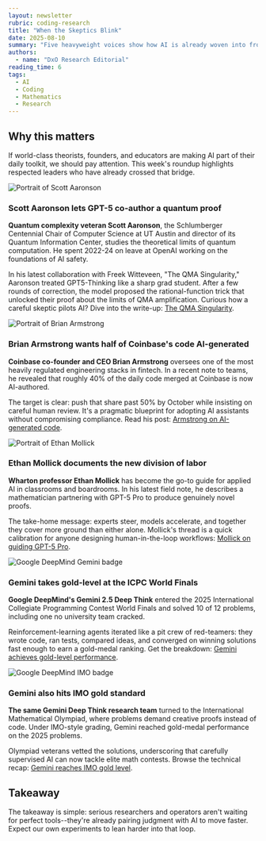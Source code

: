 ```yaml
---
layout: newsletter
rubric: coding-research
title: "When the Skeptics Blink"
date: 2025-08-10
summary: "Five heavyweight voices show how AI is already woven into frontier research, production code, competitions, and math olympiads."
authors:
  - name: "DxO Research Editorial"
reading_time: 6
tags:
  - AI
  - Coding
  - Mathematics
  - Research
---
```


## Why this matters

If world-class theorists, founders, and educators are making AI part of their daily toolkit, we should pay attention. This week's roundup highlights respected leaders who have already crossed that bridge.

<div class="story">
  <img src="{{ '/assets/images/newsletters/coding-research/2025-08-10-ai-adoption/Aaronson_Scott.jpg' | relative_url }}" alt="Portrait of Scott Aaronson" class="story__avatar" />
  <div class="story__content">
    <h3>Scott Aaronson lets GPT-5 co-author a quantum proof</h3>
    <p><strong class="highlight highlight--indigo">Quantum complexity veteran Scott Aaronson</strong>, the Schlumberger Centennial Chair of Computer Science at UT Austin and director of its Quantum Information Center, studies the theoretical limits of quantum computation. He spent 2022-24 on leave at OpenAI working on the foundations of AI safety.</p>
    <p>In his latest collaboration with Freek Witteveen, "The QMA Singularity," Aaronson treated <span class="highlight highlight--blue">GPT5-Thinking</span> like a sharp grad student. After a few rounds of correction, the model proposed the rational-function trick that unlocked their proof about the limits of QMA amplification. Curious how a careful skeptic pilots AI? Dive into the write-up: <a href="https://scottaaronson.blog/?p=9183">The QMA Singularity</a>.</p>
  </div>
</div>

<div class="story">
  <img src="{{ '/assets/images/newsletters/coding-research/2025-08-10-ai-adoption/brian.png' | relative_url }}" alt="Portrait of Brian Armstrong" class="story__avatar" />
  <div class="story__content">
    <h3>Brian Armstrong wants half of Coinbase's code AI-generated</h3>
    <p><strong class="highlight highlight--orange">Coinbase co-founder and CEO Brian Armstrong</strong> oversees one of the most heavily regulated engineering stacks in fintech. In a recent note to teams, he revealed that roughly 40% of the daily code merged at Coinbase is now AI-authored.</p>
    <p>The target is clear: push that share past 50% by October while insisting on careful human review. It's a pragmatic blueprint for adopting AI assistants without compromising compliance. Read his post: <a href="https://x.com/brian_armstrong/status/1963315806248604035?s=43&t=DkRB7gwliseO9zTSw4pBJA">Armstrong on AI-generated code</a>.</p>
  </div>
</div>

<div class="story">
  <img src="{{ '/assets/images/newsletters/coding-research/2025-08-10-ai-adoption/ethan.jpg' | relative_url }}" alt="Portrait of Ethan Mollick" class="story__avatar" />
  <div class="story__content">
    <h3>Ethan Mollick documents the new division of labor</h3>
    <p><strong class="highlight highlight--teal">Wharton professor Ethan Mollick</strong> has become the go-to guide for applied AI in classrooms and boardrooms. In his latest field note, he describes a mathematician partnering with GPT-5 Pro to produce genuinely novel proofs.</p>
    <p>The take-home message: experts steer, models accelerate, and together they cover more ground than either alone. Mollick's thread is a quick calibration for anyone designing human-in-the-loop workflows: <a href="https://x.com/emollick/status/1964447221853966775?s=58&t=PNRV2BDG854eWRibC86Qfw">Mollick on guiding GPT-5 Pro</a>.</p>
  </div>
</div>

<div class="story">
  <img src="{{ '/assets/images/newsletters/coding-research/2025-08-10-ai-adoption/deepmind.png' | relative_url }}" alt="Google DeepMind Gemini badge" class="story__avatar" />
  <div class="story__content">
    <h3>Gemini takes gold-level at the ICPC World Finals</h3>
    <p><strong class="highlight highlight--blue">Google DeepMind's Gemini 2.5 Deep Think</strong> entered the 2025 International Collegiate Programming Contest World Finals and solved 10 of 12 problems, including one no university team cracked.</p>
    <p>Reinforcement-learning agents iterated like a pit crew of red-teamers: they wrote code, ran tests, compared ideas, and converged on winning solutions fast enough to earn a gold-medal ranking. Get the breakdown: <a href="https://deepmind.google/discover/blog/gemini-achieves-gold-level-performance-at-the-international-collegiate-programming-contest-world-finals/">Gemini achieves gold-level performance</a>.</p>
  </div>
</div>

<div class="story">
  <img src="{{ '/assets/images/newsletters/coding-research/2025-08-10-ai-adoption/deepmind.png' | relative_url }}" alt="Google DeepMind IMO badge" class="story__avatar" />
  <div class="story__content">
    <h3>Gemini also hits IMO gold standard</h3>
    <p><strong class="highlight highlight--indigo">The same Gemini Deep Think research team</strong> turned to the International Mathematical Olympiad, where problems demand creative proofs instead of code. Under IMO-style grading, Gemini reached gold-medal performance on the 2025 problems.</p>
    <p>Olympiad veterans vetted the solutions, underscoring that carefully supervised AI can now tackle elite math contests. Browse the technical recap: <a href="https://deepmind.google/discover/blog/advanced-version-of-gemini-with-deep-think-officially-achieves-gold-medal-standard-at-the-international-mathematical-olympiad/">Gemini reaches IMO gold level</a>.</p>
  </div>
</div>

## Takeaway

The takeaway is simple: serious researchers and operators aren't waiting for perfect tools--they're already pairing judgment with AI to move faster. Expect our own experiments to lean harder into that loop.
